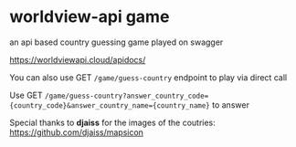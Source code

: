 # worldview-api game
an api based country guessing game played on swagger

https://worldviewapi.cloud/apidocs/

You can also use GET ```/game/guess-country``` endpoint to play via direct call

Use GET ```/game/guess-country?answer_country_code={country_code}&answer_country_name={country_name}``` to answer


Special thanks to **djaiss** for the images of the coutries: https://github.com/djaiss/mapsicon
